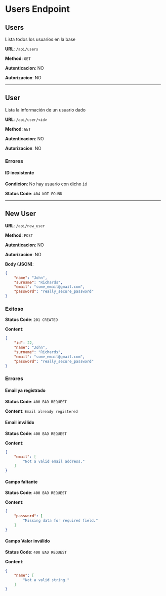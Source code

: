 # Users Endpoint

## Users

Lista todos los usuarios en la base

**URL**: `/api/users`

**Method**: `GET`

**Autenticacion**: NO

**Autorizacion**: NO

---

## User

Lista la información de un usuario dado

**URL**: `/api/user/<id>`

**Method**: `GET`

**Autenticacion**: NO

**Autorizacion**: NO

### Errores

#### ID inexistente

**Condicion**: No hay usuario con dicho `id`

**Status Code**: `404 NOT FOUND`

---

## New User

**URL**: `/api/new_user`

**Method**: `POST`

**Autenticacion**: NO

**Autorizacion**: NO

**Body (JSON)**:
```json
{
    "name": "John",
    "surname": "Richards",
    "email": "some_email@gmail.com",
    "password": "really_secure_password"
}
```

### Exitoso

**Status Code**: `201 CREATED`

**Content**:
```json
{
    "id": 22,
    "name": "John",
    "surname": "Richards",
    "email": "some_email@gmail.com",
    "password": "really_secure_password"
}
```

### Errores

#### Email ya registrado

**Status Code**: `400 BAD REQUEST`

**Content**: `Email already registered`

#### Email inválido

**Status Code**: `400 BAD REQUEST`

**Content**:
```json
{
    "email": [
        "Not a valid email address."
    ]
}
```

#### Campo faltante

**Status Code**: `400 BAD REQUEST`

**Content**:
```json
{
    "password": [
        "Missing data for required field."
    ]
}
```

#### Campo Valor inválido

**Status Code**: `400 BAD REQUEST`

**Content**:
```json
{
    "name": [
        "Not a valid string."
    ]
}
```

